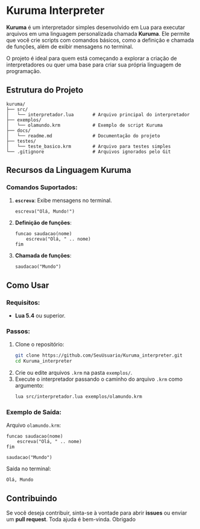 # Kuruma Interpreter

**Kuruma** é um interpretador simples desenvolvido em Lua para executar arquivos em uma linguagem personalizada chamada **Kuruma**. Ele permite que você crie scripts com comandos básicos, como a definição e chamada de funções, além de exibir mensagens no terminal.

O projeto é ideal para quem está começando a explorar a criação de interpretadores ou quer uma base para criar sua própria linguagem de programação.

## Estrutura do Projeto

```
kuruma/
├── src/
│   └── interpretador.lua       # Arquivo principal do interpretador
├── exemplos/
│   └── olamundo.krm            # Exemplo de script Kuruma
├── docs/
│   └── readme.md               # Documentação do projeto
├── testes/
│   └── teste_basico.krm        # Arquivo para testes simples
└── .gitignore                  # Arquivos ignorados pelo Git
```

## Recursos da Linguagem Kuruma

### Comandos Suportados:
1. **`escreva`**: Exibe mensagens no terminal.
   ```kuruma
   escreva("Olá, Mundo!")
   ```

2. **Definição de funções**:
   ```kuruma
   funcao saudacao(nome)
       escreva("Olá, " .. nome)
   fim
   ```

3. **Chamada de funções**:
   ```kuruma
   saudacao("Mundo")
   ```

## Como Usar

### Requisitos:
- **Lua 5.4** ou superior.

### Passos:
1. Clone o repositório:
   ```bash
   git clone https://github.com/SeuUsuario/Kuruma_interpreter.git
   cd Kuruma_interpreter
   ```
2. Crie ou edite arquivos `.krm` na pasta `exemplos/`.
3. Execute o interpretador passando o caminho do arquivo `.krm` como argumento:
   ```bash
   lua src/interpretador.lua exemplos/olamundo.krm
   ```

### Exemplo de Saída:
Arquivo `olamundo.krm`:
```kuruma
funcao saudacao(nome)
    escreva("Olá, " .. nome)
fim

saudacao("Mundo")
```

Saída no terminal:
```
Olá, Mundo
```

## Contribuindo

Se você deseja contribuir, sinta-se à vontade para abrir **issues** ou enviar um **pull request**. Toda ajuda é bem-vinda. Obrigado
